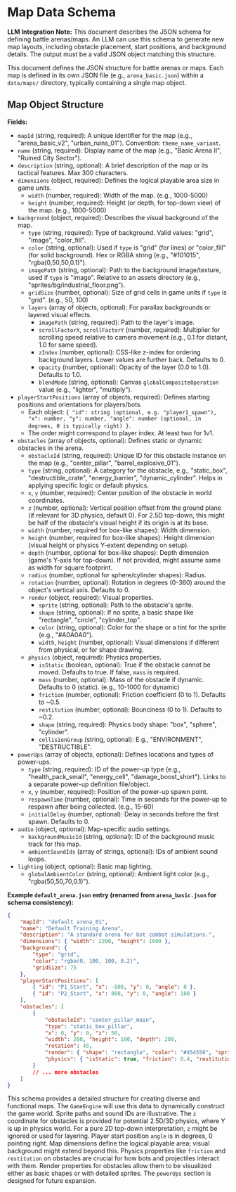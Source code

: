 # Map Data Schema

**LLM Integration Note:** This document describes the JSON schema for defining battle arenas/maps. An LLM can use this schema to generate new map layouts, including obstacle placement, start positions, and background details. The output must be a valid JSON object matching this structure.

This document defines the JSON structure for battle arenas or maps. Each map is defined in its own JSON file (e.g., `arena_basic.json`) within a `data/maps/` directory, typically containing a single map object.

## Map Object Structure

**Fields:**

*   `mapId` (string, required): A unique identifier for the map (e.g., "arena_basic_v2", "urban_ruins_01"). Convention: `theme_name_variant`.
*   `name` (string, required): Display name of the map (e.g., "Basic Arena II", "Ruined City Sector").
*   `description` (string, optional): A brief description of the map or its tactical features. Max 300 characters.
*   `dimensions` (object, required): Defines the logical playable area size in game units.
    *   `width` (number, required): Width of the map. (e.g., 1000-5000)
    *   `height` (number, required): Height (or depth, for top-down view) of the map. (e.g., 1000-5000)
*   `background` (object, required): Describes the visual background of the map.
    *   `type` (string, required): Type of background. Valid values: "grid", "image", "color_fill".
    *   `color` (string, optional): Used if `type` is "grid" (for lines) or "color_fill" (for solid background). Hex or RGBA string (e.g., "#101015", "rgba(0,50,50,0.1)").
    *   `imagePath` (string, optional): Path to the background image/texture, used if `type` is "image". Relative to an assets directory (e.g., "sprites/bg/industrial_floor.png").
    *   `gridSize` (number, optional): Size of grid cells in game units if `type` is "grid". (e.g., 50, 100)
    *   `layers` (array of objects, optional): For parallax backgrounds or layered visual effects.
        *   `imagePath` (string, required): Path to the layer's image.
        *   `scrollFactorX`, `scrollFactorY` (number, required): Multiplier for scrolling speed relative to camera movement (e.g., 0.1 for distant, 1.0 for same speed).
        *   `zIndex` (number, optional): CSS-like z-index for ordering background layers. Lower values are further back. Defaults to 0.
        *   `opacity` (number, optional): Opacity of the layer (0.0 to 1.0). Defaults to 1.0.
        *   `blendMode` (string, optional): Canvas `globalCompositeOperation` value (e.g., "lighter", "multiply").
*   `playerStartPositions` (array of objects, required): Defines starting positions and orientations for players/bots.
    *   Each object: `{ "id": string (optional, e.g. "player1_spawn"), "x": number, "y": number, "angle": number (optional, in degrees, 0 is typically right) }`.
    *   The order might correspond to player index. At least two for 1v1.
*   `obstacles` (array of objects, optional): Defines static or dynamic obstacles in the arena.
    *   `obstacleId` (string, required): Unique ID for this obstacle instance on the map (e.g., "center_pillar", "barrel_explosive_01").
    *   `type` (string, optional): A category for the obstacle, e.g., "static_box", "destructible_crate", "energy_barrier", "dynamic_cylinder". Helps in applying specific logic or default physics.
    *   `x`, `y` (number, required): Center position of the obstacle in world coordinates.
    *   `z` (number, optional): Vertical position offset from the ground plane (if relevant for 3D physics, default 0). For 2.5D top-down, this might be half of the obstacle's visual height if its origin is at its base.
    *   `width` (number, required for box-like shapes): Width dimension.
    *   `height` (number, required for box-like shapes): Height dimension (visual height or physics Y-extent depending on setup).
    *   `depth` (number, optional for box-like shapes): Depth dimension (game's Y-axis for top-down). If not provided, might assume same as width for square footprint.
    *   `radius` (number, optional for sphere/cylinder shapes): Radius.
    *   `rotation` (number, optional): Rotation in degrees (0-360) around the object's vertical axis. Defaults to 0.
    *   `render` (object, required): Visual properties.
        *   `sprite` (string, optional): Path to the obstacle's sprite.
        *   `shape` (string, optional): If no sprite, a basic shape like "rectangle", "circle", "cylinder_top".
        *   `color` (string, optional): Color for the shape or a tint for the sprite (e.g., "#A0A0A0").
        *   `width`, `height` (number, optional): Visual dimensions if different from physical, or for shape drawing.
    *   `physics` (object, required): Physics properties.
        *   `isStatic` (boolean, optional): True if the obstacle cannot be moved. Defaults to true. If false, `mass` is required.
        *   `mass` (number, optional): Mass of the obstacle if dynamic. Defaults to 0 (static). (e.g., 10-1000 for dynamic)
        *   `friction` (number, optional): Friction coefficient (0 to 1). Defaults to ~0.5.
        *   `restitution` (number, optional): Bounciness (0 to 1). Defaults to ~0.2.
        *   `shape` (string, required): Physics body shape: "box", "sphere", "cylinder".
        *   `collisionGroup` (string, optional): E.g., "ENVIRONMENT", "DESTRUCTIBLE".
*   `powerUps` (array of objects, optional): Defines locations and types of power-ups.
    *   `type` (string, required): ID of the power-up type (e.g., "health_pack_small", "energy_cell", "damage_boost_short"). Links to a separate power-up definition file/object.
    *   `x`, `y` (number, required): Position of the power-up spawn point.
    *   `respawnTime` (number, optional): Time in seconds for the power-up to respawn after being collected. (e.g., 15-60)
    *   `initialDelay` (number, optional): Delay in seconds before the first spawn. Defaults to 0.
*   `audio` (object, optional): Map-specific audio settings.
    *   `backgroundMusicId` (string, optional): ID of the background music track for this map.
    *   `ambientSoundIds` (array of strings, optional): IDs of ambient sound loops.
*   `lighting` (object, optional): Basic map lighting.
    *   `globalAmbientColor` (string, optional): Ambient light color (e.g., "rgba(50,50,70,0.1)").

**Example `default_arena.json` entry (renamed from `arena_basic.json` for schema consistency):**
```json
{
    "mapId": "default_arena_01",
    "name": "Default Training Arena",
    "description": "A standard arena for bot combat simulations.",
    "dimensions": { "width": 2200, "height": 1600 },
    "background": {
        "type": "grid",
        "color": "rgba(0, 100, 100, 0.2)",
        "gridSize": 75
    },
    "playerStartPositions": [
        { "id": "P1_Start", "x": -800, "y": 0, "angle": 0 },
        { "id": "P2_Start", "x": 800, "y": 0, "angle": 180 }
    ],
    "obstacles": [
        {
            "obstacleId": "center_pillar_main",
            "type": "static_box_pillar",
            "x": 0, "y": 0, "z": 50,
            "width": 200, "height": 100, "depth": 200,
            "rotation": 45,
            "render": { "shape": "rectangle", "color": "#454550", "sprite":"sprites/obstacles/tech_pillar.png" },
            "physics": { "isStatic": true, "friction": 0.4, "restitution": 0.1, "shape": "box" }
        }
        // ... more obstacles
    ]
}
```
This schema provides a detailed structure for creating diverse and functional maps.
The `GameEngine` will use this data to dynamically construct the game world.
Sprite paths and sound IDs are illustrative.
The `z` coordinate for obstacles is provided for potential 2.5D/3D physics, where Y is up in physics world. For a pure 2D top-down interpretation, `z` might be ignored or used for layering.
Player start position `angle` is in degrees, 0 pointing right.
Map dimensions define the logical playable area; visual background might extend beyond this.
Physics properties like `friction` and `restitution` on obstacles are crucial for how bots and projectiles interact with them.
Render properties for obstacles allow them to be visualized either as basic shapes or with detailed sprites.
The `powerUps` section is designed for future expansion.
